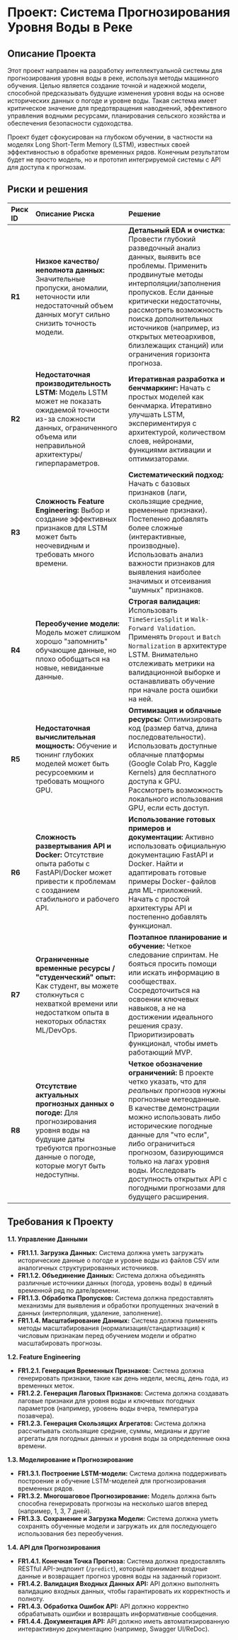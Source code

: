# Проект: Система Прогнозирования Уровня Воды в Реке

## Описание Проекта

Этот проект направлен на разработку интеллектуальной системы для прогнозирования уровня воды в реке, используя методы машинного обучения. Целью является создание точной и надежной модели, 
способной предсказывать будущие изменения уровня воды на основе исторических данных о погоде и уровне воды. Такая система имеет критическое значение для предотвращения наводнений, 
эффективного управления водными ресурсами, планирования сельского хозяйства и обеспечения безопасности судоходства.

Проект будет сфокусирован на глубоком обучении, в частности на моделях Long Short-Term Memory (LSTM), известных своей эффективностью в обработке временных рядов. 
Конечным результатом будет не просто модель, но и прототип интегрируемой системы с API для доступа к прогнозам.

## Риски и решения

| Риск ID | Описание Риска | Решение |
| :------ | :------------- | :----------------------------- |
| **R1**  | **Низкое качество/неполнота данных:** Значительные пропуски, аномалии, неточности или недостаточный объем данных могут сильно снизить точность модели. | **Детальный EDA и очистка:** Провести глубокий разведочный анализ данных, выявить  все проблемы. Применить продвинутые методы интерполяции/заполнения пропусков. Если данные критически недостаточны, рассмотреть возможность поиска дополнительных источников (например, из открытых метеоархивов, близлежащих станций) или ограничения горизонта прогноза. |
| **R2**  | **Недостаточная производительность LSTM:** Модель LSTM может не показать ожидаемой точности из-за сложности данных, ограниченного объема или неправильной архитектуры/гиперпараметров. | **Итеративная разработка и бенчмаркинг:** Начать с простых моделей как бенчмарка. Итеративно улучшать LSTM, экспериментируя с архитектурой, количеством слоев, нейронами, функциями активации и оптимизаторами.  |
| **R3**  | **Сложность Feature Engineering:** Выбор и создание эффективных признаков для LSTM может быть неочевидным и требовать много времени. | **Систематический подход:** Начать с базовых признаков (лаги, скользящие средние, временные признаки). Постепенно добавлять более сложные (интерактивные, производные). Использовать анализ важности признаков для выявления наиболее значимых и отсеивания "шумных" признаков. |
| **R4**  | **Переобучение модели:** Модель может слишком хорошо "запомнить" обучающие данные, но плохо обобщаться на новые, невиданные данные. | **Строгая валидация:** Использовать `TimeSeriesSplit` и `Walk-Forward Validation`. Применять `Dropout` и `Batch Normalization` в архитектуре LSTM. Внимательно отслеживать метрики на валидационной выборке и останавливать обучение при начале роста ошибки на ней. |
| **R5**  | **Недостаточная вычислительная мощность:** Обучение и тюнинг глубоких моделей может быть ресурсоемким и требовать мощного GPU. | **Оптимизация и облачные ресурсы:** Оптимизировать код (размер батча, длина последовательности). Использовать доступные облачные платформы (Google Colab Pro, Kaggle Kernels) для бесплатного доступа к GPU. Рассмотреть возможность локального использования GPU, если есть доступ. |
| **R6**  | **Сложность развертывания API и Docker:** Отсутствие опыта работы с FastAPI/Docker может привести к проблемам с созданием стабильного и рабочего API. | **Использование готовых примеров и документации:** Активно использовать официальную документацию FastAPI и Docker. Найти и адаптировать готовые примеры Docker-файлов для ML-приложений. Начать с простой архитектуры API и постепенно добавлять функционал. |
| **R7** | **Ограниченные временные ресурсы / "студенческий" опыт:** Как студент, вы можете столкнуться с нехваткой времени или недостатком опыта в некоторых областях ML/DevOps. | **Поэтапное планирование и обучение:** Четкое следование спринтам. Не бояться просить помощи или искать информацию в сообществах. Сосредоточиться на освоении ключевых навыков, а не на достижении идеального решения сразу. Приоритизировать функционал, чтобы иметь работающий MVP. |
| **R8** | **Отсутствие актуальных прогнозных данных о погоде:** Для прогнозирования уровня воды на будущие даты требуются прогнозные данные о погоде, которые могут быть недоступны. | **Четкое обозначение ограничений:** В проекте четко указать, что для *реальных* прогнозов нужны прогнозные метеоданные. В качестве демонстрации можно использовать либо исторические погодные данные для "что если", либо ограничиться прогнозом, базирующимся только на лагах уровня воды. Исследовать доступность открытых API с погодными прогнозами для будущего расширения. |


## Требования к Проекту

**1.1. Управление Данными**
*   **FR1.1.1. Загрузка Данных:** Система должна уметь загружать исторические данные о погоде и уровне воды из файлов CSV или аналогичных структурированных источников.
*   **FR1.1.2. Объединение Данных:** Система должна объединять различные источники данных (погода, уровень воды) в единый временной ряд по дате/времени.
*   **FR1.1.3. Обработка Пропусков:** Система должна предоставлять механизмы для выявления и обработки пропущенных значений в данных (интерполяция, удаление, заполнение).
*   **FR1.1.4. Масштабирование Данных:** Система должна применять методы масштабирования (нормализация/стандартизация) к числовым признакам перед обучением модели и обратно масштабировать прогнозы.

**1.2. Feature Engineering**
*   **FR1.2.1. Генерация Временных Признаков:** Система должна генерировать признаки, такие как день недели, месяц, день года, из временных меток.
*   **FR1.2.2. Генерация Лаговых Признаков:** Система должна создавать лаговые признаки для уровня воды и ключевых погодных параметров (например, уровень воды вчера, температура позавчера).
*   **FR1.2.3. Генерация Скользящих Агрегатов:** Система должна рассчитывать скользящие средние, суммы, медианы и другие агрегаты для погодных данных и уровня воды за определенные окна времени.

**1.3. Моделирование и Прогнозирование**
*   **FR1.3.1. Построение LSTM-модели:** Система должна поддерживать построение и обучение LSTM-моделей для прогнозирования временных рядов.
*   **FR1.3.2. Многошаговое Прогнозирование:** Модель должна быть способна генерировать прогнозы на несколько шагов вперед (например, 1, 3, 7 дней).
*   **FR1.3.3. Сохранение и Загрузка Модели:** Система должна уметь сохранять обученные модели и загружать их для последующего использования без переобучения.

**1.4. API для Прогнозирования**
*   **FR1.4.1. Конечная Точка Прогноза:** Система должна предоставлять RESTful API-эндпоинт (`/predict`), который принимает входные данные и возвращает прогноз уровня воды на заданный горизонт.
*   **FR1.4.2. Валидация Входных Данных API:** API должно выполнять валидацию входных данных, чтобы гарантировать их корректность и полноту.
*   **FR1.4.3. Обработка Ошибок API:** API должно корректно обрабатывать ошибки и возвращать информативные сообщения.
*   **FR1.4.4. Документация API:** API должно иметь автоматизированную интерактивную документацию (например, Swagger UI/ReDoc).


